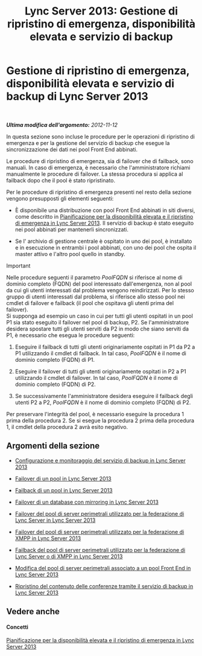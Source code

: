 ﻿---
title: 'Lync Server 2013: Gestione di ripristino di emergenza, disponibilità elevata e servizio di backup'
TOCTitle: Gestione di ripristino di emergenza, disponibilità elevata e servizio di backup di Lync Server 2013
ms:assetid: f4cd36fb-ffd6-48fa-b761-e11b3bcff91a
ms:mtpsurl: https://technet.microsoft.com/it-it/library/JJ721939(v=OCS.15)
ms:contentKeyID: 49887827
ms.date: 08/24/2015
mtps_version: v=OCS.15
ms.translationtype: HT
---

# Gestione di ripristino di emergenza, disponibilità elevata e servizio di backup di Lync Server 2013

 

_**Ultima modifica dell'argomento:** 2012-11-12_

In questa sezione sono incluse le procedure per le operazioni di ripristino di emergenza e per la gestione del servizio di backup che esegue la sincronizzazione dei dati nei pool Front End abbinati.

Le procedure di ripristino di emergenza, sia di failover che di failback, sono manuali. In caso di emergenza, è necessario che l'amministratore richiami manualmente le procedure di failover. La stessa procedura si applica al failback dopo che il pool è stato ripristinato.

Per le procedure di ripristino di emergenza presenti nel resto della sezione vengono presupposti gli elementi seguenti:

  - È disponibile una distribuzione con pool Front End abbinati in siti diversi, come descritto in [Pianificazione per la disponibilità elevata e il ripristino di emergenza in Lync Server 2013](lync-server-2013-planning-for-high-availability-and-disaster-recovery.md). Il servizio di backup è stato eseguito nei pool abbinati per mantenerli sincronizzati.

  - Se l' archivio di gestione centrale è ospitato in uno dei pool, è installato e in esecuzione in entrambi i pool abbinati, con uno dei pool che ospita il master attivo e l'altro pool quello in standby.

> [!IMPORTANT]  
> Nelle procedure seguenti il parametro <em>PoolFQDN</em> si riferisce al nome di dominio completo (FQDN) del pool interessato dall'emergenza, non al pool da cui gli utenti interessati dal problema vengono reindirizzati. Per lo stesso gruppo di utenti interessati dal problema, si riferisce allo stesso pool nei cmdlet di failover e failback (il pool che ospitava gli utenti prima del failover).<br />Si supponga ad esempio un caso in cui per tutti gli utenti ospitati in un pool P1 sia stato eseguito il failover nel pool di backup, P2. Se l'amministratore desidera spostare tutti gli utenti serviti da P2 in modo che siano serviti da P1, è necessario che esegua le procedure seguenti:
> <ol>
> <li><p>Eseguire il failback di tutti gli utenti originariamente ospitati in P1 da P2 a P1 utilizzando il cmdlet di failback. In tal caso, <em>PoolFQDN</em> è il nome di dominio completo (FQDN) di P1.</p></li>
> <li><p>Eseguire il failover di tutti gli utenti originariamente ospitati in P2 a P1 utilizzando il cmdlet di failover. In tal caso, <em>PoolFQDN</em> è il nome di dominio completo (FQDN) di P2.</p></li>
> <li><p>Se successivamente l'amministratore desidera eseguire il failback degli utenti P2 a P2, <em>PoolFQDN</em> è il nome di dominio completo (FQDN) di P2.</p></li></ol>
> Per preservare l'integrità del pool, è necessario eseguire la procedura 1 prima della procedura 2. Se si esegue la procedura 2 prima della procedura 1, il cmdlet della procedura 2 avrà esito negativo.</td>
</tr>
</tbody>
</table>


## Argomenti della sezione

  - [Configurazione e monitoraggio del servizio di backup in Lync Server 2013](lync-server-2013-configuring-and-monitoring-the-backup-service.md)

  - [Failover di un pool in Lync Server 2013](lync-server-2013-failing-over-a-pool.md)

  - [Failback di un pool in Lync Server 2013](lync-server-2013-failing-back-a-pool.md)

  - [Failover di un database con mirroring in Lync Server 2013](lync-server-2013-failing-over-a-mirrored-database.md)

  - [Failover del pool di server perimetrali utilizzato per la federazione di Lync Server in Lync Server 2013](lync-server-2013-failing-over-the-edge-pool-used-for-lync-server-federation.md)

  - [Failover del pool di server perimetrali utilizzato per la federazione di XMPP in Lync Server 2013](lync-server-2013-failing-over-the-edge-pool-used-for-xmpp-federation.md)

  - [Failback del pool di server perimetrali utilizzato per la federazione di Lync Server o di XMPP in Lync Server 2013](lync-server-2013-failing-back-the-edge-pool-used-for-lync-server-federation-or-xmpp-federation.md)

  - [Modifica del pool di server perimetrali associato a un pool Front End in Lync Server 2013](lync-server-2013-changing-the-edge-pool-associated-with-a-front-end-pool.md)

  - [Ripristino del contenuto delle conferenze tramite il servizio di backup in Lync Server 2013](lync-server-2013-restoring-conference-contents-using-the-backup-service.md)

## Vedere anche

#### Concetti

[Pianificazione per la disponibilità elevata e il ripristino di emergenza in Lync Server 2013](lync-server-2013-planning-for-high-availability-and-disaster-recovery.md)

